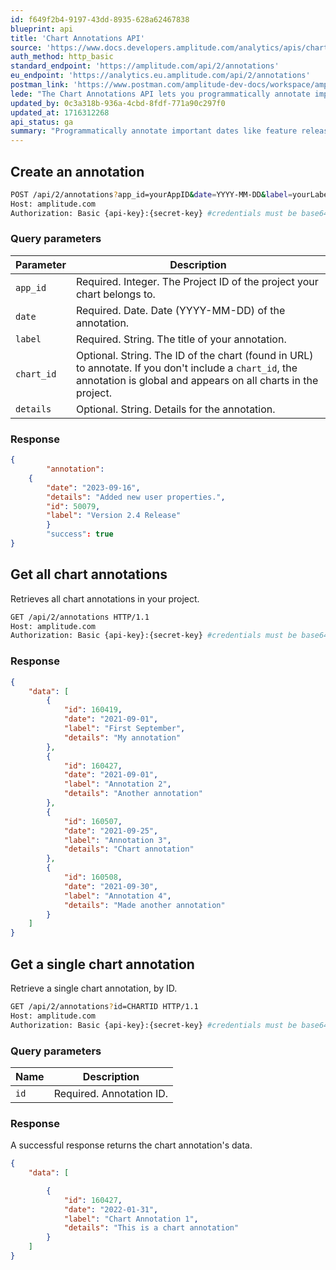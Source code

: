 ```yaml
---
id: f649f2b4-9197-43dd-8935-628a62467838
blueprint: api
title: 'Chart Annotations API'
source: 'https://www.docs.developers.amplitude.com/analytics/apis/chart-annotations-api/'
auth_method: http_basic
standard_endpoint: 'https://amplitude.com/api/2/annotations'
eu_endpoint: 'https://analytics.eu.amplitude.com/api/2/annotations'
postman_link: 'https://www.postman.com/amplitude-dev-docs/workspace/amplitude-developers/folder/20044411-c858ea6d-9201-4acd-b0aa-d78692da1b44?action=share&source=copy-link&creator=29131806&ctx=documentation'
lede: "The Chart Annotations API lets you programmatically annotate important dates like feature releases and marketing campaigns on your organization's charts with a horizontal axis of calendar dates."
updated_by: 0c3a318b-936a-4cbd-8fdf-771a90c297f0
updated_at: 1716312268
api_status: ga
summary: "Programmatically annotate important dates like feature releases and marketing campaigns on your organization's charts with a horizontal axis of calendar dates."
---
```

## Create an annotation

```bash
POST /api/2/annotations?app_id=yourAppID&date=YYYY-MM-DD&label=yourLabel&chart_id=yourChartID&details=yourDetails HTTP/1.1
Host: amplitude.com
Authorization: Basic {api-key}:{secret-key} #credentials must be base64 encoded
```

### Query parameters

|Parameter|Description|
|----|----|
|`app_id`| <span class="required">Required</span>. Integer. The Project ID of the project your chart belongs to.|
|`date`| <span class="required">Required</span>. Date. Date (YYYY-MM-DD) of the annotation.|
|`label`| <span class="required">Required</span>. String. The title of your annotation.|
|`chart_id`| <span class="optional">Optional</span>. String. The ID of the chart (found in URL) to annotate. If you don't include a `chart_id`, the annotation is global and appears on all charts in the project.|
|`details`|<span class="optional">Optional</span>. String. Details for the annotation.|

### Response

```json
{
        "annotation": 
    {
        "date": "2023-09-16", 
        "details": "Added new user properties.", 
        "id": 50079, 
        "label": "Version 2.4 Release"
        } 
        "success": true
}
```

## Get all chart annotations

Retrieves all chart annotations in your project.

```bash
GET /api/2/annotations HTTP/1.1
Host: amplitude.com
Authorization: Basic {api-key}:{secret-key} #credentials must be base64 encoded
```

### Response


```json
{
    "data": [
        {
            "id": 160419,
            "date": "2021-09-01",
            "label": "First September",
            "details": "My annotation"
        },
        {
            "id": 160427,
            "date": "2021-09-01",
            "label": "Annotation 2",
            "details": "Another annotation"
        },
        {
            "id": 160507,
            "date": "2021-09-25",
            "label": "Annotation 3",
            "details": "Chart annotation"
        },
        {
            "id": 160508,
            "date": "2021-09-30",
            "label": "Annotation 4",
            "details": "Made another annotation"
        }
    ]
}
```

## Get a single chart annotation

Retrieve a single chart annotation, by ID.

```bash
GET /api/2/annotations?id=CHARTID HTTP/1.1
Host: amplitude.com
Authorization: Basic {api-key}:{secret-key} #credentials must be base64 encoded
```

### Query parameters

|Name|Description|
|----|-----------|
|`id`|<span class="required">Required</span>. Annotation ID.|

### Response

A successful response returns the chart annotation's data.

```json
{
    "data": [

        {
            "id": 160427,
            "date": "2022-01-31",
            "label": "Chart Annotation 1",
            "details": "This is a chart annotation"
        }
    ]
}
```